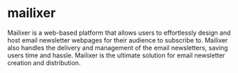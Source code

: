 # mailixer
Mailixer is a web-based platform that allows users to effortlessly design and host email newsletter webpages for their audience to subscribe to. Mailixer also handles the delivery and management of the email newsletters, saving users time and hassle. Mailixer is the ultimate solution for email newsletter creation and distribution.
